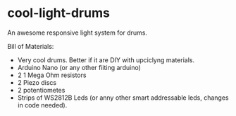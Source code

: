 # cool-light-drums
An awesome responsive light system for drums.

Bill of Materials:

* Very cool drums. Better if it are DIY with upciclyng materials.
* Arduino Nano (or any other fiiting arduino)
* 2  1 Mega Ohm resistors
* 2 Piezo discs
* 2 potentiometes
* Strips of WS2812B Leds (or anny other smart addressable leds, changes in code needed).
